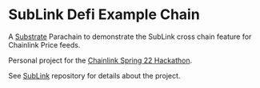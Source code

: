 # SubLink Defi Example Chain

A [Substrate](https://substrate.io/) Parachain to demonstrate the SubLink cross chain feature for Chainlink Price feeds.

Personal project for the [Chainlink Spring 22 Hackathon](https://chain.link/hackathon).

See [SubLink](https://github.com/LaurentTrk/sublink) repository for details about the project.